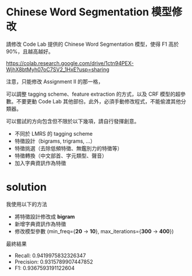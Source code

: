 #  Chinese Word Segmentation 模型修改

請修改 Code Lab 提供的 Chinese Word Segmentation 模型，使得 F1 高於 90%，且越高越好。

https://colab.research.google.com/drive/1ctn94PEX-WjhX8btMyh07oC7SV2_1HxE?usp=sharing

注意，只能修改 Assignment II 的那一格，

可以調整 tagging scheme、feature extraction 的方式，以及 CRF 模型的超參數。不要更動 Code Lab 其他部份。此外，必須手動修改程式，不能偷渡其他分類器。

可以嘗試的方向包含但不限於以下幾項，請自行發揮創意。

- 不同於 LMRS 的 tagging scheme
- 特徵設計（bigrams, trigrams, ...） 
- 特徵挑選（去除低頻特徵、無鑑別力的特徵等）
- 特徵轉換（中文部首、字元類型、聲音）
- 加入字典資訊作為特徵

# solution
我使用以下的方法
- 將特徵設計修改成 **bigram**
- 新增字典資訊作為特徵
- 修改模型參數 (min_freq={__20__ -> __10__}, max_iterations={__300__ -> __400__})

最終結果
- Recall: 0.9419975832326347
- Precision: 0.9315789907447852
- F1: 0.9367593191122604
